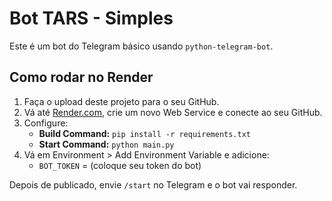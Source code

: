 # Bot TARS - Simples

Este é um bot do Telegram básico usando `python-telegram-bot`.

## Como rodar no Render

1. Faça o upload deste projeto para o seu GitHub.
2. Vá até [Render.com](https://render.com), crie um novo Web Service e conecte ao seu GitHub.
3. Configure:
   - **Build Command:** `pip install -r requirements.txt`
   - **Start Command:** `python main.py`
4. Vá em Environment > Add Environment Variable e adicione:
   - `BOT_TOKEN` = (coloque seu token do bot)

Depois de publicado, envie `/start` no Telegram e o bot vai responder.
